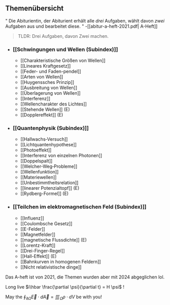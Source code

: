 ## Themenübersicht 

" Die Abiturientin, der Abiturient erhält alle _drei_ Aufgaben,
wählt davon _zwei_ Aufgaben aus und bearbeitet diese. " -[[abitur-a-heft-2021.pdf| A-Heft]]

> TLDR: Drei Aufgaben, davon Zwei machen.

+ ### [[Schwingungen und Wellen (Subindex)]]
	+ [[Charakteristische Größen von Wellen]]
	+ [[Lineares Kraftgesetz]]
	+ [[Feder- und Faden-pendel]]
	+ [[Arten von Wellen]]
	+ [[Huygenssches Prinzip]]
	+ [[Ausbreitung von Wellen]]
	+ [[Überlagerung von Wellen]]
	+ [[Interferenz]]
	+ [[Wellencharakter des Lichtes]]
	+ [[Stehende Wellen]] (E)
	+ [[Dopplereffekt]] (E)
+ ### [[Quantenphysik (Subindex)]]
	+ [[Hallwachs‐Versuch]]
	+ [[Lichtquantenhypothese]]
	+ [[Photoeffekt]]
	+ [[Interferenz von einzelnen Photonen]]
	+ [[Doppelspalt]]
	+ [[Welcher‐Weg‐Probleme]]
	+ [[Wellenfunktion]]
	+ [[Materiewellen]]
	+ [[Unbestimmtheitsrelation]]
	+ [[linearer Potenzialtopf]] (E)
	+ [[Rydberg-Formel]] (E)
+ ### [[Teilchen im elektromagnetischen Feld (Subindex)]]
	+ [[Influenz]]
	+ [[Coulombsche Gesetz]]
	+ [[E-Felder]]
	+ [[Magnetfelder]]
	+ [[magnetische Flussdichte]] (E)
	+ [[Lorentz-Kraft]] 
	+ [[Drei-Finger-Regel]]
	+ [[Hall-Effekt]] (E)
	+ [[Bahnkurven in homogenen Feldern]]
	+ [[Nicht relativistische dinge]]


Das A-heft ist von 2021, die Themen wurden aber mit 2024 abgeglichen lol.

Long live $i\hbar \frac{\partial \psi}{\partial t} = H \psi$ !

May the $\oint_{\partial \Omega} \vec{E} \cdot d \vec A = \iiint_{\Omega} \rho \cdot dV$ be with you!